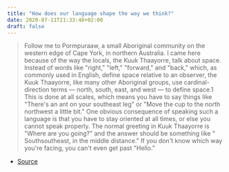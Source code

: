 ```yaml
---
title: "How does our language shape the way we think?"
date: 2020-07-11T21:33:48+02:00
draft: false
---
```


> Follow me to Pormpuraaw, a small Aboriginal community on the western edge of Cape York, in northern Australia. I came here because of the way the locals, the Kuuk Thaayorre, talk about space. Instead of words like "right," "left," "forward," and "back," which, as commonly used in English, define space relative to an observer, the Kuuk Thaayorre, like many other Aboriginal groups, use cardinal-direction terms — north, south, east, and west — to define space.1 This is done at all scales, which means you have to say things like "There's an ant on your southeast leg" or "Move the cup to the north northwest a little bit." One obvious consequence of speaking such a language is that you have to stay oriented at all times, or else you cannot speak properly. The normal greeting in Kuuk Thaayorre is "Where are you going?" and the answer should be something like " Southsoutheast, in the middle distance." If you don't know which way you're facing, you can't even get past "Hello."

- [Source](https://www.edge.org/conversation/lera_boroditsky-how-does-our-language-shape-the-way-we-think)
